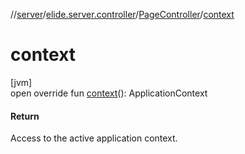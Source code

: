 //[server](../../../index.md)/[elide.server.controller](../index.md)/[PageController](index.md)/[context](context.md)

# context

[jvm]\
open override fun [context](context.md)(): ApplicationContext

#### Return

Access to the active application context.
